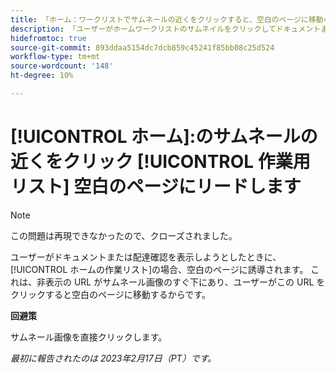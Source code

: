 ```yaml
---
title: 「ホーム：ワークリストでサムネールの近くをクリックすると、空白のページに移動»
description: 「ユーザーがホームワークリストのサムネイルをクリックしてドキュメントまたは配達確認を表示しようとすると、空白のページに移動します。 これは、非表示の URL がサムネール画像のすぐ下にあり、ユーザーがこの URL をクリックすると、空白のページに移動するからです。」
hidefromtoc: true
source-git-commit: 893ddaa5154dc7dcb859c45241f85bb08c25d524
workflow-type: tm+mt
source-wordcount: '148'
ht-degree: 10%

---
```



# [!UICONTROL ホーム]:のサムネールの近くをクリック [!UICONTROL 作業用リスト] 空白のページにリードします

>[!NOTE]
>
>この問題は再現できなかったので、クローズされました。

ユーザーがドキュメントまたは配達確認を表示しようとしたときに、 [!UICONTROL ホームの作業リスト]の場合、空白のページに誘導されます。 これは、非表示の URL がサムネール画像のすぐ下にあり、ユーザーがこの URL をクリックすると空白のページに移動するからです。

**回避策**

サムネール画像を直接クリックします。

_最初に報告されたのは 2023年2月17日（PT）です。_

